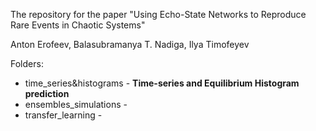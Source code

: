 The repository for the paper "Using Echo-State Networks to Reproduce Rare Events in Chaotic Systems"

Anton Erofeev, Balasubramanya T. Nadiga, Ilya Timofeyev

Folders:
- time_series&histograms - <b>Time-series and Equilibrium Histogram prediction</b>
- ensembles_simulations - 
- transfer_learning - 


